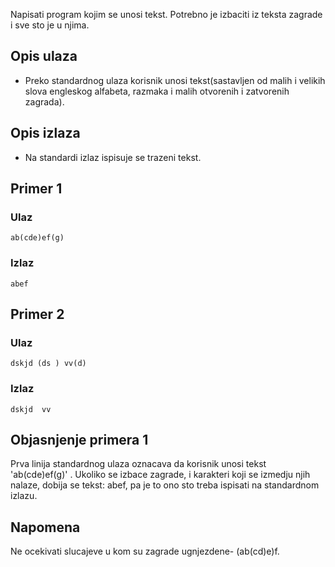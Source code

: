 
Napisati program kojim se unosi tekst. Potrebno je izbaciti iz teksta zagrade i sve sto je u njima.

## Opis ulaza

  - Preko standardnog ulaza korisnik unosi tekst(sastavljen od malih i velikih slova engleskog alfabeta, razmaka i malih otvorenih i zatvorenih zagrada).

## Opis izlaza

  - Na standardi izlaz ispisuje se trazeni tekst.

## Primer 1

### Ulaz

~~~
ab(cde)ef(g)
~~~

### Izlaz

~~~
abef
~~~

## Primer 2

### Ulaz

~~~
dskjd (ds ) vv(d)
~~~

### Izlaz

~~~
dskjd  vv
~~~

## Objasnjenje primera 1

Prva linija standardnog ulaza oznacava da korisnik unosi tekst 'ab(cde)ef(g)' . Ukoliko se izbace zagrade, i karakteri koji se izmedju njih nalaze, dobija se tekst: abef, pa je to ono sto treba ispisati na standardnom izlazu.

## Napomena
Ne ocekivati slucajeve u kom su zagrade ugnjezdene-  (ab(cd)e)f.
